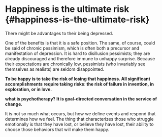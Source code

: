 # Happiness is the ultimate risk {#happiness-is-the-ultimate-risk}

There might be advantages to their being depressed.

One of the benefits is that it is a safe position. The same, of course, could be said of chronic pessimism, which is often both a precursor and manifestation of depression. It is hard to disillusion pessimists; they are already discouraged and therefore immune to unhappy surprise. Because their expectations are chronically low, pessimists (who invariably see themselves as realists) are seldom disappointed.

**To be happy is to take the risk of losing that happiness. All significant accomplishments require taking risks: the risk of failure in invention, in exploration, or in love.**

**what is psychotherapy? It is goal-directed conversation in the service of change.**

It is not so much what occurs, but how we define events and respond that determines how we feel. The thing that characterizes those who struggle emotionally is that they have lost, or believe they have lost, their ability to choose those behaviors that will make them happy.
